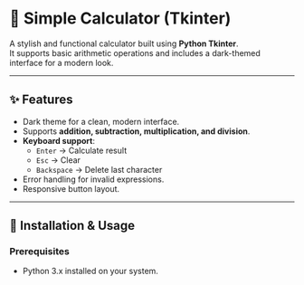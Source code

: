# 🧮 Simple Calculator (Tkinter)

A stylish and functional calculator built using **Python Tkinter**.  
It supports basic arithmetic operations and includes a dark-themed interface for a modern look.  

---

## ✨ Features
- Dark theme for a clean, modern interface.  
- Supports **addition, subtraction, multiplication, and division**.  
- **Keyboard support**:  
  - `Enter` → Calculate result  
  - `Esc` → Clear  
  - `Backspace` → Delete last character  
- Error handling for invalid expressions.  
- Responsive button layout.

---

## 🚀 Installation & Usage

### Prerequisites
- Python 3.x installed on your system.


